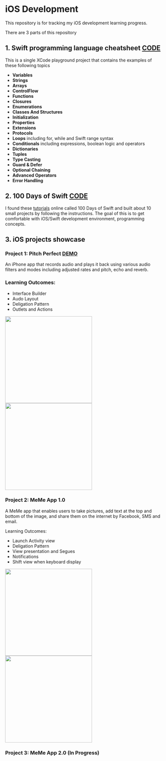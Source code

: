 # iOS Development 

This repository is for tracking my iOS development learning progress.

There are 3 parts of this repository
## 1. Swift programming language cheatsheet [CODE](https://github.com/SophiaBelkin/swift_development/blob/master/swift_cheatsheet/CheatSheet.playground/Contents.swift)
This is a single XCode playground project that contains the examples of these following topics
- **Variables**
- **Strings**
- **Arrays**
- **ControlFlow**
- **Functions**
- **Closures**
- **Enumerations**
- **Classes And Structures**
- **Initialization**
- **Properties** 
- **Extensions**
- **Protocols**
- **Loops**  including for, while and Swift range syntax
- **Conditionals**  including expressions, boolean logic and operators
- **Dictionaries**
- **Tuples**
- **Type Casting**
- **Guard & Defer**
- **Optional Chaining**
- **Advanced Operators**
- **Error Handling**



## 2. 100 Days of Swift [CODE](https://github.com/SophiaBelkin/swift_development/tree/master/100_days_swift)
I found these [tutorials](https://samvlu.com/tutorials.html) online called 100 Days of Swift and built about 10 small projects by following the instructions. The goal of this is to get comfortable with iOS/Swift development environment, programming concepts. 



## 3. iOS projects showcase

### Project 1: Pitch Perfect [DEMO](https://www.youtube.com/watch?v=5PvcLHK71XI)

An iPhone app that records audio and plays it back using various audio filters and modes including adjusted rates and pitch, echo and reverb.

 ### Learning Outcomes:
- Interface Builder
- Audo Layout
- Deligation Pattern
- Outlets and Actions

 <img src="https://github.com/SophiaBelkin/swift_development/blob/master/projects/PitchPerfect/IMG_3147.png" width="280">
 <img src="https://github.com/SophiaBelkin/swift_development/blob/master/projects/PitchPerfect/IMG_3146.png" width="280">


### Project 2: MeMe App 1.0 

A MeMe app that enables users to take pictures, add text at the top and bottom of the image, and share them on the internet by Facebook, SMS and email. 

Learning Outcomes:
- Launch Activity view
- Deligation Pattern
- View presentation and Segues
- Notifications
- Shift view when keyboard display

 <img src="https://github.com/SophiaBelkin/swift_development/blob/master/projects/Meme/IMG_3197.PNG" width="280">
 <img src="https://github.com/SophiaBelkin/swift_development/blob/master/projects/Meme/IMG_3196.PNG" width="280">

### Project 3: MeMe App 2.0 (In Progress)
